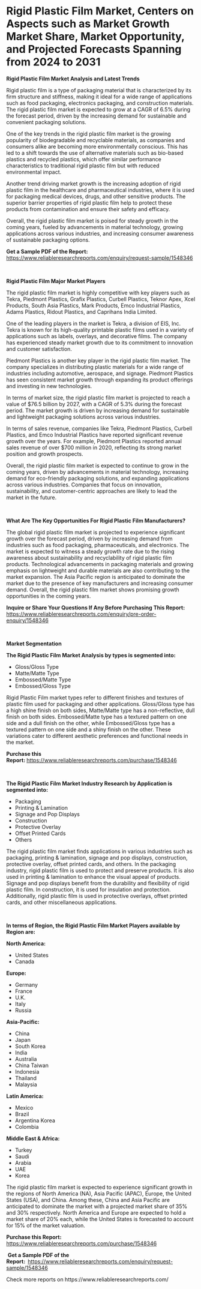 <p><h1>Rigid Plastic Film Market, Centers on Aspects such as Market Growth Market Share, Market Opportunity, and Projected Forecasts Spanning from 2024 to 2031</h1></p><p><strong>Rigid Plastic Film Market Analysis and Latest Trends</strong></p>
<p><p>Rigid plastic film is a type of packaging material that is characterized by its firm structure and stiffness, making it ideal for a wide range of applications such as food packaging, electronics packaging, and construction materials. The rigid plastic film market is expected to grow at a CAGR of 6.5% during the forecast period, driven by the increasing demand for sustainable and convenient packaging solutions.</p><p>One of the key trends in the rigid plastic film market is the growing popularity of biodegradable and recyclable materials, as companies and consumers alike are becoming more environmentally conscious. This has led to a shift towards the use of alternative materials such as bio-based plastics and recycled plastics, which offer similar performance characteristics to traditional rigid plastic film but with reduced environmental impact.</p><p>Another trend driving market growth is the increasing adoption of rigid plastic film in the healthcare and pharmaceutical industries, where it is used for packaging medical devices, drugs, and other sensitive products. The superior barrier properties of rigid plastic film help to protect these products from contamination and ensure their safety and efficacy.</p><p>Overall, the rigid plastic film market is poised for steady growth in the coming years, fueled by advancements in material technology, growing applications across various industries, and increasing consumer awareness of sustainable packaging options.</p></p>
<p><strong>Get a Sample PDF of the Report:&nbsp;</strong> <a href="https://www.reliableresearchreports.com/enquiry/request-sample/1548346">https://www.reliableresearchreports.com/enquiry/request-sample/1548346</a></p>
<p>&nbsp;</p>
<p><strong>Rigid Plastic Film Major Market Players</strong></p>
<p><p>The rigid plastic film market is highly competitive with key players such as Tekra, Piedmont Plastics, Grafix Plastics, Curbell Plastics, Teknor Apex, Xcel Products, South Asia Plastics, Mark Products, Emco Industrial Plastics, Adams Plastics, Ridout Plastics, and Caprihans India Limited.</p><p>One of the leading players in the market is Tekra, a division of EIS, Inc. Tekra is known for its high-quality printable plastic films used in a variety of applications such as labels, overlays, and decorative films. The company has experienced steady market growth due to its commitment to innovation and customer satisfaction.</p><p>Piedmont Plastics is another key player in the rigid plastic film market. The company specializes in distributing plastic materials for a wide range of industries including automotive, aerospace, and signage. Piedmont Plastics has seen consistent market growth through expanding its product offerings and investing in new technologies.</p><p>In terms of market size, the rigid plastic film market is projected to reach a value of $76.5 billion by 2027, with a CAGR of 5.3% during the forecast period. The market growth is driven by increasing demand for sustainable and lightweight packaging solutions across various industries.</p><p>In terms of sales revenue, companies like Tekra, Piedmont Plastics, Curbell Plastics, and Emco Industrial Plastics have reported significant revenue growth over the years. For example, Piedmont Plastics reported annual sales revenue of over $700 million in 2020, reflecting its strong market position and growth prospects.</p><p>Overall, the rigid plastic film market is expected to continue to grow in the coming years, driven by advancements in material technology, increasing demand for eco-friendly packaging solutions, and expanding applications across various industries. Companies that focus on innovation, sustainability, and customer-centric approaches are likely to lead the market in the future.</p></p>
<p>&nbsp;</p>
<p><strong>What Are The Key Opportunities For Rigid Plastic Film Manufacturers?</strong></p>
<p><p>The global rigid plastic film market is projected to experience significant growth over the forecast period, driven by increasing demand from industries such as food packaging, pharmaceuticals, and electronics. The market is expected to witness a steady growth rate due to the rising awareness about sustainability and recyclability of rigid plastic film products. Technological advancements in packaging materials and growing emphasis on lightweight and durable materials are also contributing to the market expansion. The Asia Pacific region is anticipated to dominate the market due to the presence of key manufacturers and increasing consumer demand. Overall, the rigid plastic film market shows promising growth opportunities in the coming years.</p></p>
<p><strong>Inquire or Share Your Questions If Any Before Purchasing This Report:</strong> <a href="https://www.reliableresearchreports.com/enquiry/pre-order-enquiry/1548346">https://www.reliableresearchreports.com/enquiry/pre-order-enquiry/1548346</a></p>
<p>&nbsp;</p>
<p><strong>Market Segmentation</strong></p>
<p><strong>The Rigid Plastic Film Market Analysis by types is segmented into:</strong></p>
<p><ul><li>Gloss/Gloss Type</li><li>Matte/Matte Type</li><li>Embossed/Matte Type</li><li>Embossed/Gloss Type</li></ul></p>
<p><p>Rigid Plastic Film market types refer to different finishes and textures of plastic film used for packaging and other applications. Gloss/Gloss type has a high shine finish on both sides, Matte/Matte type has a non-reflective, dull finish on both sides. Embossed/Matte type has a textured pattern on one side and a dull finish on the other, while Embossed/Gloss type has a textured pattern on one side and a shiny finish on the other. These variations cater to different aesthetic preferences and functional needs in the market.</p></p>
<p><strong>Purchase this Report:&nbsp;</strong><a href="https://www.reliableresearchreports.com/purchase/1548346">https://www.reliableresearchreports.com/purchase/1548346</a></p>
<p>&nbsp;</p>
<p><strong>The Rigid Plastic Film Market Industry Research by Application is segmented into:</strong></p>
<p><ul><li>Packaging</li><li>Printing & Lamination</li><li>Signage and Pop Displays</li><li>Construction</li><li>Protective Overlay</li><li>Offset Printed Cards</li><li>Others</li></ul></p>
<p><p>The rigid plastic film market finds applications in various industries such as packaging, printing & lamination, signage and pop displays, construction, protective overlay, offset printed cards, and others. In the packaging industry, rigid plastic film is used to protect and preserve products. It is also used in printing & lamination to enhance the visual appeal of products. Signage and pop displays benefit from the durability and flexibility of rigid plastic film. In construction, it is used for insulation and protection. Additionally, rigid plastic film is used in protective overlays, offset printed cards, and other miscellaneous applications.</p></p>
<p>&nbsp;</p>
<p><strong>In terms of Region, the Rigid Plastic Film Market Players available by Region are:</strong></p>
<p>
    <p> <strong> North America: </strong>
        <ul>
            <li>United States</li>
            <li>Canada</li>
        </ul>
        </p> 
    <p> <strong> Europe: </strong>
        <ul>
            <li>Germany</li>
            <li>France</li>
            <li>U.K.</li>
            <li>Italy</li>
            <li>Russia</li>
        </ul>
        </p> 
    <p> <strong> Asia-Pacific: </strong>
        <ul>
            <li>China</li>
            <li>Japan</li>
            <li>South Korea</li>
            <li>India</li>
            <li>Australia</li>
            <li>China Taiwan</li>
            <li>Indonesia</li>
            <li>Thailand</li>
            <li>Malaysia</li>
        </ul>
        </p> 
    <p> <strong> Latin America: </strong>
        <ul>
            <li>Mexico</li>
            <li>Brazil</li>
            <li>Argentina Korea</li>
            <li>Colombia</li>
        </ul>
        </p> 
    <p> <strong> Middle East & Africa: </strong>
        <ul>
            <li>Turkey</li>
            <li>Saudi</li>
            <li>Arabia</li>
            <li>UAE</li>
            <li>Korea</li>
        </ul>
    </p>
    </p>
<p><p>The rigid plastic film market is expected to experience significant growth in the regions of North America (NA), Asia Pacific (APAC), Europe, the United States (USA), and China. Among these, China and Asia Pacific are anticipated to dominate the market with a projected market share of 35% and 30% respectively. North America and Europe are expected to hold a market share of 20% each, while the United States is forecasted to account for 15% of the market valuation.</p></p>
<p><strong>Purchase this Report: </strong><a href="https://www.reliableresearchreports.com/purchase/1548346">https://www.reliableresearchreports.com/purchase/1548346</a></p>
<p>&nbsp;<strong>Get a Sample PDF of the Report:&nbsp;&nbsp;</strong><a href="https://www.reliableresearchreports.com/enquiry/request-sample/1548346">https://www.reliableresearchreports.com/enquiry/request-sample/1548346</a></p>
<p><strong></strong></p>
<p>Check more reports on https://www.reliableresearchreports.com/</p>